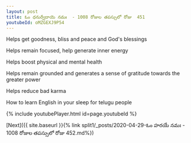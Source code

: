 ```yaml
---
layout: post
title: ఓం ధనుర్వేదాయె నమః  - 1008 రోజుల తపస్సులో రోజు  451
youtubeId: oMZGEXJ9P54
---
```

 
 
Helps get goodness, bliss and peace and God's blessings
 
Helps remain focused, help generate inner energy 
 
Helps boost physical and mental health 
 
Helps remain grounded and generates a sense of gratitude towards the greater power 
 
Helps reduce bad karma
 
How to learn English in your sleep for telugu people
 
 
 
 


{% include youtubePlayer.html id=page.youtubeId %}
 
[Next]({{ site.baseurl }}{% link split1/_posts/2020-04-29-ఓం హరయే నమః  - 1008 రోజుల తపస్సులో రోజు  452.md%})
 
